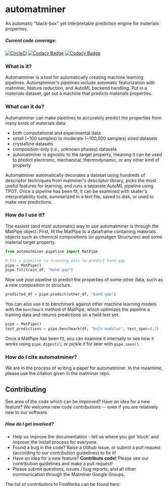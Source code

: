 # automatminer
An automatic "black-box" yet interpretable prediction engine for materials properties.

##### Current code coverage:

[![CircleCI](https://circleci.com/gh/hackingmaterials/automatminer.svg?style=svg)](https://circleci.com/gh/hackingmaterials/automatminer)
[![Codacy Badge](https://api.codacy.com/project/badge/Grade/aa63dd7aa85e480bbe0e924a02ad1540)](https://www.codacy.com/app/ardunn/automatminer?utm_source=github.com&amp;utm_medium=referral&amp;utm_content=hackingmaterials/automatminer&amp;utm_campaign=Badge_Grade)
 [![Codacy Badge](https://api.codacy.com/project/badge/Coverage/aa63dd7aa85e480bbe0e924a02ad1540)](https://www.codacy.com/app/ardunn/automatminer?utm_source=github.com&utm_medium=referral&utm_content=hackingmaterials/automatminer&utm_campaign=Badge_Coverage)
 
 
### What is it?
Automatminer is a tool for automatically creating machine learning pipelines. Automatminer's pipelines include automatic featurization with matminer, feature reduction, and AutoML backend handling. Put in a materials dataset, get out a machine that predicts materials properties.
 
 
### What can it do?
Automatminer can make pipelines to accurately predict the properties from many kinds of materials data:
* both computational and experimental data
* small (~100 samples) to moderate (~100,000 samples) sized datasets
* crystalline datasets
* composition-only (i.e., unknown phases) datasets
* automatminer is agnostic to the target property, meaning it can be used to predict electronic, mechanical, thermodynamic, or any other kind of property


Automatminer automatically decorates a dataset using hundreds of descriptor techniques from matminer's descriptor library, picks the most useful features for learning, and runs a separate AutoML pipeline using TPOT. Once a pipeline has been fit, it can be examined with skater's interpretability tools, summarized in a text file, saved to disk, or used to make new predictions.  
 
### How do I use it?
The easiest (and most automatic) way to use automatminer is through the MatPipe object. First, fit the MatPipe to a dataframe containing materials objects such as chemical compositions (or pymatgen Structures) and some material target property.
```python
from automatminer.pipeline import MatPipe

# Fit a pipeline to training data to predict band gap
pipe = MatPipe()
pipe.fit(train_df, "band gap")
``` 

Now use your pipeline to predict the properties of some other data, such as a new composition or structure. 
```python
predicted_df = pipe.predict(other_df, "band gap")
```

You can also use it to benchmark against other machine learning models with the `benchmark` method of MatPipe, which optimizes the pipeline a training data and returns predictions on a held test set. 
```python
pipe = MatPipe()
test_predictions = pipe.benchmark(df, "bulk modulus", test_spec=0.2)
```

Once a MatPipe has been fit, you can examine it internally to see how it works using `pipe.digest()`; or pickle it for later with `pipe.save()`.


### How do I cite automatminer?
We are in the process of writing a paper for automatminer. In the meantime, please use the citation given in the matminer repo.


## Contributing 
See area of the code which can be improved? Have an idea for a new feature? We welcome new code contributions -- even if you are relatively new to our software.

##### How do I get involved?

* Help us improve the documentation - tell us where you got ‘stuck’ and improve the install process for everyone.
* Found a bug in the code? Raise a Github issue, or submit a pull request (according to our contribution guidelines) to fix it!
* Have an idea for a new feature? **Contribute code!** Please see our contribution guidelines and make a pull request!
* Please submit questions, issues / bug reports, and all other communication through the Matminer Google Groups.

The list of contributors to FireWorks can be found here.